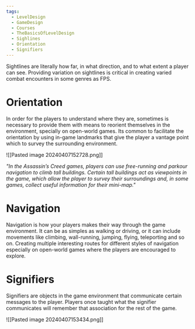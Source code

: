 ```yaml
---
tags:
  - LevelDesign
  - GameDesign
  - Courses
  - TheBasicsOfLevelDesign
  - Sighlines
  - Orientation
  - Signifiers
---
```

Sightlines are literally how far, in what direction, and to what extent a player can see. Providing variation on sightlines is critical in creating varied combat encounters in some genres as FPS.

# Orientation
In order for the players to understand where they are, sometimes is necessary to provide them with means to reorient themselves in the environment, specially on open-world games. Its common to facilitate the orientation by using in-game landmarks that give the player a  vantage point which to survey the surrounding environment.

![[Pasted image 20240407152728.png]]

_"In the Assassin’s Creed games, players can use free-running and parkour navigation to climb tall buildings. Certain tall buildings act as viewpoints in the game, which allow the player to survey their surroundings and, in some games, collect useful information for their mini-map."_

# Navigation
Navigation is how your players makes their way through the game environment. It can be as simples as walking or driving, or it can include movements like climbing, wall-running, jumping, flying, teleporting and so on. Creating multiple interesting routes for different styles of navigation especially on open-world games where the players are encouraged to explore.

# Signifiers
Signifiers are objects in the game environment that communicate certain messages to the player. Players once taught what the signifier communicates will remember that association for the rest of the game.

![[Pasted image 20240407153434.png]]

